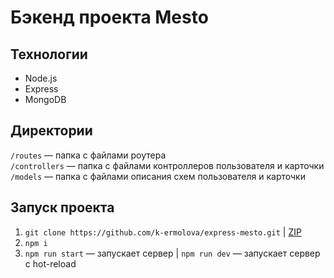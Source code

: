 # Бэкенд проекта Mesto

## Технологии

- Node.js
- Express
- MongoDB

## Директории

`/routes` — папка с файлами роутера  
`/controllers` — папка с файлами контроллеров пользователя и карточки   
`/models` — папка с файлами описания схем пользователя и карточки  

## Запуск проекта

1. `git clone https://github.com/k-ermolova/express-mesto.git` | [ZIP](https://github.com/k-ermolova/express-mesto/archive/refs/heads/main.zip)
2. `npm i`
3.  `npm run start` — запускает сервер | `npm run dev` — запускает сервер с hot-reload
